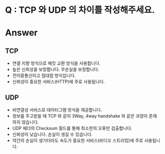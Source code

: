# Q : TCP 와 UDP 의 차이를 작성해주세요.
# Answer
## TCP
- 연결 지향 방식으로 패킷 교환 방식을 사용합니다.
- 높은 신뢰성을 보장합니다. 무손실을 보장합니다. 
- 전이중통신이고 점대점 방식입니다. 
- 신뢰성이 중요한 서비스(HTTP)에 주로 사용됩니다.

## UDP
- 비연결성 서비스로 데이터그램 방식을 제공합니다. 
- 정보를 주고받을 때 TCP 와 같이 3Way, 4way handshake 와 같은 과정이 존재하지 않습니다. 
- UDP 헤더의 Checksum 필드를 통해 최소한의 오류만 검출합니다. 
- 신뢰성이 낮습니다. 손실이 생길 수 있습니다. 
- 약간의 손실이 생기더라도 속도가 중요한 서비스(비디오 스트리밍)에 주로 사용됩니다.
